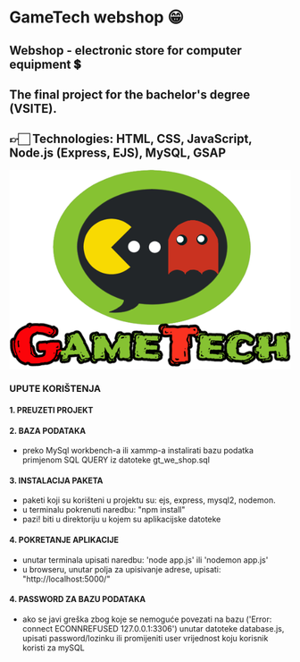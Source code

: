 # GameTech webshop 😁

## Webshop - electronic store for computer equipment 💲

## The final project for the bachelor's degree (VSITE).

## 👉🏻 Technologies: HTML, CSS, JavaScript, Node.js (Express, EJS),  MySQL, GSAP

![alt text](https://github.com/kruno-buki/gt_webshop_zavrsni/blob/main//public/IMG/git_prikaz.png?raw=true)

### UPUTE KORIŠTENJA

#### 1. PREUZETI PROJEKT

#### 2. BAZA PODATAKA

- preko MySql workbench-a ili xammp-a instalirati bazu podatka primjenom SQL QUERY iz datoteke gt_we_shop.sql

#### 3. INSTALACIJA PAKETA

- paketi koji su korišteni u projektu su: ejs, express, mysql2, nodemon.
- u terminalu pokrenuti naredbu: "npm install"
- pazi! biti u direktoriju u kojem su aplikacijske datoteke

#### 4. POKRETANJE APLIKACIJE

- unutar terminala upisati naredbu: 'node app.js' ili 'nodemon app.js'
- u browseru, unutar polja za upisivanje adrese, upisati: "http://localhost:5000/"

#### 4. PASSWORD ZA BAZU PODATAKA

- ako se javi greška zbog koje se nemoguće povezati na bazu ('Error: connect ECONNREFUSED 127.0.0.1:3306') unutar datoteke database.js, upisati password/lozinku ili promijeniti user vrijednost koju korisnik koristi za mySQL
